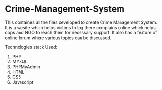 # Crime-Management-System

This containes all the files developed to create Crime Management System. It is a wesite which helps victims to log there complains online which helps cops and NGO to reach them for necessary support.
It also has a feature of online forum where various topics can be discussed.


Technologies stack Used:

1. PHP
2. MYSQL
3. PHPMyAdmin
4. HTML
5. CSS
6. Javascript
